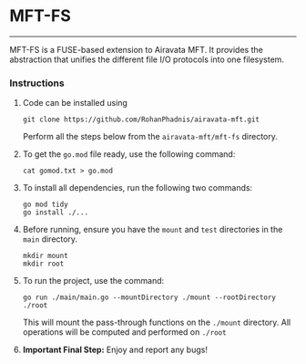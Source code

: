 <h1>MFT-FS</h1>

<hr>

MFT-FS is a FUSE-based extension to Airavata MFT. It provides the abstraction that unifies the different file I/O protocols into one filesystem.

<h3>Instructions</h3>

<ol>
<li><div>

Code can be installed using

``` shell
git clone https://github.com/RohanPhadnis/airavata-mft.git
```

Perform all the steps below from the <code>airavata-mft/mft-fs</code> directory.
</div></li>

<li>
<div>
To get the <code>go.mod</code> file ready, use the following command:

``` shell
cat gomod.txt > go.mod
```
</div>
</li>

<li>
<div>
To install all dependencies, run the following two commands:

``` shell
go mod tidy
go install ./...
```
</div>
</li>

<li>
<div>
Before running, ensure you have the <code>mount</code> and <code>test</code> directories in the <code>main</code> directory.

``` shell
mkdir mount
mkdir root
```
</div>
</li>

<li>
<div>
To run the project, use the command:

``` shell
go run ./main/main.go --mountDirectory ./mount --rootDirectory ./root
```

This will mount the pass-through functions on the <code>./mount</code> directory. All operations will be computed and performed on <code>./root</code>

</div>
</li>

<li><div>
<strong>Important Final Step:</strong> Enjoy and report any bugs!
</div></li>
</ol>